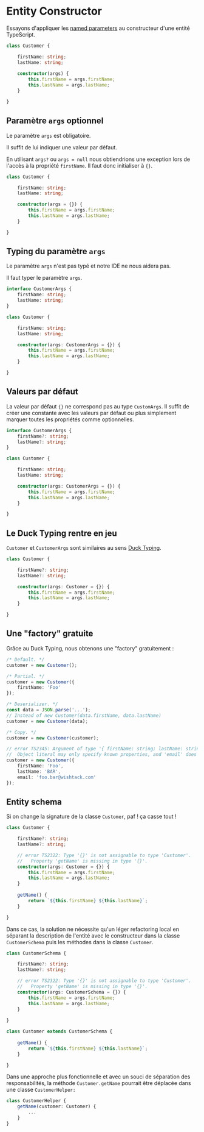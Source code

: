# Entity Constructor

Essayons d'appliquer les [named parameters](../../ecmascript-6+/named-parameters.md) au constructeur d'une entité TypeScript.

```typescript
class Customer {

    firstName: string;
    lastName: string;
    
    constructor(args) {
        this.firstName = args.firstName;
        this.lastName = args.lastName;
    }

}
```

## Paramètre `args` optionnel

Le paramètre `args` est obligatoire.

Il suffit de lui indiquer une valeur par défaut.

En utilisant `args?` ou `args = null` nous obtiendrions une exception lors de l'accès à la propriété `firstName`. Il faut donc initialiser à `{}`.

```typescript
class Customer {

    firstName: string;
    lastName: string;

    constructor(args = {}) {
        this.firstName = args.firstName;
        this.lastName = args.lastName;
    }

}
```

## Typing du paramètre `args`

Le paramètre `args` n'est pas typé et notre IDE ne nous aidera pas.

Il faut typer le paramètre `args`.

```typescript
interface CustomerArgs {
    firstName: string;
    lastName: string;
}

class Customer {

    firstName: string;
    lastName: string;

    constructor(args: CustomerArgs = {}) {
        this.firstName = args.firstName;
        this.lastName = args.lastName;
    }

}
```

## Valeurs par défaut

La valeur par défaut `{}` ne correspond pas au type `CustomArgs`. Il suffit de créer une constante avec les valeurs par défaut ou plus simplement marquer toutes les propriétés comme optionnelles.

```typescript
interface CustomerArgs {
    firstName?: string;
    lastName?: string;
}

class Customer {

    firstName: string;
    lastName: string;

    constructor(args: CustomerArgs = {}) {
        this.firstName = args.firstName;
        this.lastName = args.lastName;
    }

}
```

## Le Duck Typing rentre en jeu

`Customer` et `CustomerArgs` sont similaires au sens [Duck Typing](../duck-typing.md).

```typescript
class Customer {

    firstName?: string;
    lastName?: string;

    constructor(args: Customer = {}) {
        this.firstName = args.firstName;
        this.lastName = args.lastName;
    }

}
```

## Une "factory" gratuite

Grâce au Duck Typing, nous obtenons une "factory" gratuitement :

```typescript
/* Default. */
customer = new Customer();

/* Partial. */
customer = new Customer({
    firstName: 'Foo'
});

/* Deserializer. */
const data = JSON.parse('...');
// Instead of new Customer(data.firstName, data.lastName)
customer = new Customer(data); 

/* Copy. */
customer = new Customer(customer);

// error TS2345: Argument of type '{ firstName: string; lastName: string; email: string; }' is not assignable to parameter of type 'Customer'.
//  Object literal may only specify known properties, and 'email' does not exist in type 'Customer'.
customer = new Customer({
    firstName: 'Foo',
    lastName: 'BAR',
    email: 'foo.bar@wishtack.com'
});
```

## Entity schema

Si on change la signature de la classe `Customer`, paf ! ça casse tout !

```typescript
class Customer {

    firstName?: string;
    lastName?: string;

    // error TS2322: Type '{}' is not assignable to type 'Customer'.
    //   Property 'getName' is missing in type '{}'.
    constructor(args: Customer = {}) {
        this.firstName = args.firstName;
        this.lastName = args.lastName;
    }
    
    getName() {
        return `${this.firstName} ${this.lastName}`;
    }

}
```

Dans ce cas, la solution ne nécessite qu'un léger refactoring local en séparant la description de l'entité avec le constructeur dans la classe `CustomerSchema` puis les méthodes dans la classe `Customer`.

```typescript
class CustomerSchema {

    firstName?: string;
    lastName?: string;

    // error TS2322: Type '{}' is not assignable to type 'Customer'.
    //   Property 'getName' is missing in type '{}'.
    constructor(args: CustomerSchema = {}) {
        this.firstName = args.firstName;
        this.lastName = args.lastName;
    }
    
}

class Customer extends CustomerSchema {
    
    getName() {
        return `${this.firstName} ${this.lastName}`;
    }

}
```


Dans une approche plus fonctionnelle et avec un souci de séparation des responsabilités, la méthode `Customer.getName` pourrait être déplacée dans une classe `CustomerHelper:`

```typescript
class CustomerHelper {
    getName(customer: Customer) {
        ...
    }
}
```


